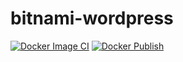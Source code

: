 # bitnami-wordpress

[![Docker Image CI](https://github.com/buluma/bitnami-wordpress/actions/workflows/docker-image.yml/badge.svg)](https://github.com/buluma/bitnami-wordpress/actions/workflows/docker-image.yml) [![Docker Publish](https://github.com/buluma/bitnami-wordpress/actions/workflows/docker-publish.yml/badge.svg)](https://github.com/buluma/bitnami-wordpress/actions/workflows/docker-publish.yml)
